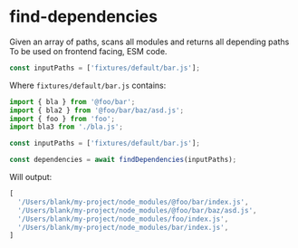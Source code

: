 # find-dependencies

Given an array of paths, scans all modules and returns all depending paths
To be used on frontend facing, ESM code.

```js
const inputPaths = ['fixtures/default/bar.js'];
```

Where `fixtures/default/bar.js` contains:

```js
import { bla } from '@foo/bar';
import { bla2 } from '@foo/bar/baz/asd.js';
import { foo } from 'foo';
import bla3 from './bla.js';
```

```js
const inputPaths = ['fixtures/default/bar.js'];

const dependencies = await findDependencies(inputPaths);
```

Will output:

```js
[
  '/Users/blank/my-project/node_modules/@foo/bar/index.js',
  '/Users/blank/my-project/node_modules/@foo/bar/baz/asd.js',
  '/Users/blank/my-project/node_modules/foo/index.js',
  '/Users/blank/my-project/node_modules/bar/index.js',
]
```
